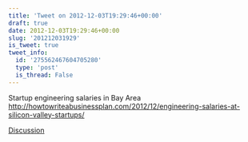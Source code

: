 ```yaml
---
title: 'Tweet on 2012-12-03T19:29:46+00:00'
draft: true
date: 2012-12-03T19:29:46+00:00
slug: '201212031929'
is_tweet: true
tweet_info:
  id: '275562467604705280'
  type: 'post'
  is_thread: False
---
```




Startup engineering salaries in Bay Area  <http://howtowriteabusinessplan.com/2012/12/engineering-salaries-at-silicon-valley-startups/>

[Discussion](https://x.com/sytelus/status/275562467604705280)
